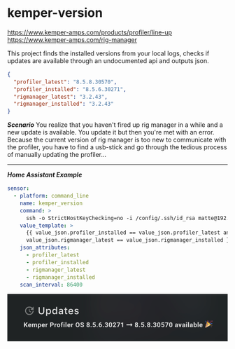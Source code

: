 # kemper-version

https://www.kemper-amps.com/products/profiler/line-up<br>https://www.kemper-amps.com/rig-manager

This project finds the installed versions from your local logs, checks if updates are available through an undocumented api and outputs json.


```json
{
  "profiler_latest": "8.5.8.30570",
  "profiler_installed": "8.5.6.30271",
  "rigmanager_latest": "3.2.43",
  "rigmanager_installed": "3.2.43"
}
```

***Scenario***
You realize that you haven't fired up rig manager in a while and a new update is available. You update it but then you're met with an error. Because the current version of rig manager is too new to communicate with the profiler, you have to find a usb-stick and go through the tedious process of manually updating the profiler...

---

***Home Assistant Example***

```yaml
sensor:
  - platform: command_line
    name: kemper_version
    command: >
      ssh -o StrictHostKeyChecking=no -i /config/.ssh/id_rsa matte@192.168.1.8 '/usr/local/bin/python3 /Users/matte/kemper-version/kemper-version.py'
    value_template: >
      {{ value_json.profiler_installed == value_json.profiler_latest and 
      value_json.rigmanager_latest == value_json.rigmanager_installed }}
    json_attributes:
      - profiler_latest
      - profiler_installed
      - rigmanager_latest
      - rigmanager_installed
    scan_interval: 86400
```

![example](example.png)
